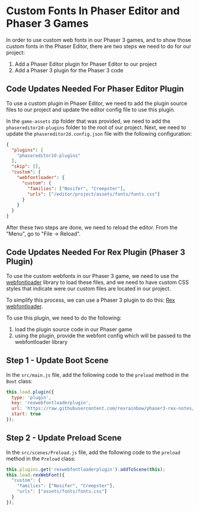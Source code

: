 # Custom Fonts In Phaser Editor and Phaser 3 Games

In order to use custom web fonts in our Phaser 3 games, and to show those custom fonts in the Phaser Editor, there are two steps we need to do for our project:

1. Add a Phaser Editor plugin for Phaser Editor to our project
2. Add a Phaser 3 plugin for the Phaser 3 code

## Code Updates Needed For Phaser Editor Plugin

To use a custom plugin in Phaser Editor, we need to add the plugin source files to our project and update the editor config file to use this plugin.

In the `game-assets` zip folder that was provided, we need to add the `phasereditor2d-plugins` folder to the root of our project. Next, we need to update the `phasereditor2d.config.json` file with the following configuration:

```json
{
  "plugins": [
    "phasereditor2d-plugins"
  ],
  "skip": [],
  "custom": {
    "webfontloader": {
      "custom": {
        "families": ["Nosifer", "Creepster"],
        "urls": ["/editor/project/assets/fonts/fonts.css"]
      }
    }
  }
}
```

After these two steps are done, we need to reload the editor. From the "Menu", go to "File -> Reload".

## Code Updates Needed For Rex Plugin (Phaser 3 Plugin)

To use the custom webfonts in our Phaser 3 game, we need to use the [webfontloader](https://github.com/typekit/webfontloader) library to load these files, and we need to have custom CSS styles that indicate were our custom files are located in our project.

To simplify this process, we can use a Phaser 3 plugin to do this: [Rex webfontloader](https://rexrainbow.github.io/phaser3-rex-notes/docs/site/webfontloader/).

To use this plugin, we need to do the following:

1. load the plugin source code in our Phaser game
2. using the plugin, provide the webfont config which will be passed to the webfontloader library

## Step 1 - Update Boot Scene

In the `src/main.js` file, add the following code to the `preload` method in the `Boot` class:

```javascript
this.load.plugin({
  type: 'plugin',
  key: 'rexwebfontloaderplugin',
  url: 'https://raw.githubusercontent.com/rexrainbow/phaser3-rex-notes/master/dist/rexwebfontloaderplugin.min.js',
  start: true
});
```

## Step 2 - Update Preload Scene

In the `src/scenes/Preload.js` file, add the following code to the `preload` method in the `Preload` class:

```javascript
this.plugins.get('rexwebfontloaderplugin').addToScene(this);
this.load.rexWebFont({
  "custom": {
    "families": ["Nosifer", "Creepster"],
    "urls": ["assets/fonts/fonts.css"]
  }
});
```
